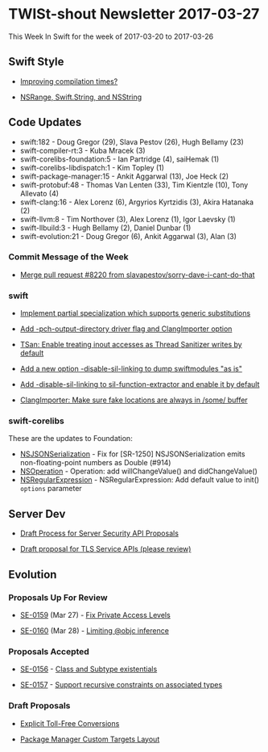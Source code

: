 # TWISt-shout Newsletter 2017-03-27
This Week In Swift for the week of 2017-03-20 to 2017-03-26

## Swift Style

* [Improving compilation times?](https://lists.swift.org/pipermail/swift-users/Week-of-Mon-20170320/005003.html)

* [NSRange, Swift.String, and NSString](https://lists.swift.org/pipermail/swift-dev/Week-of-Mon-20170320/004268.html)

## Code Updates

* swift:182 - Doug Gregor (29), Slava Pestov (26), Hugh Bellamy (23)
* swift-compiler-rt:3 - Kuba Mracek (3)
* swift-corelibs-foundation:5 - Ian Partridge (4), saiHemak (1)
* swift-corelibs-libdispatch:1 - Kim Topley (1)
* swift-package-manager:15 - Ankit Aggarwal (13), Joe Heck (2)
* swift-protobuf:48 - Thomas Van Lenten (33), Tim Kientzle (10), Tony Allevato (4)
* swift-clang:16 - Alex Lorenz (6), Argyrios Kyrtzidis (3), Akira Hatanaka (2)
* swift-llvm:8 - Tim Northover (3), Alex Lorenz (1), Igor Laevsky (1)
* swift-llbuild:3 - Hugh Bellamy (2), Daniel Dunbar (1)
* swift-evolution:21 - Doug Gregor (6), Ankit Aggarwal (3), Alan (3)

### Commit Message of the Week

* [Merge pull request #8220 from slavapestov/sorry-dave-i-cant-do-that](http://github.com/apple/swift/commit/a907fd7128fcbe83251d989dc43ca43990cb0689)

### swift

* [Implement partial specialization which supports generic substitutions](http://github.com/apple/swift/commit/fae0628a97403c4f92b12b07f94b810a6cdc6ff9)

* [Add -pch-output-directory driver flag and ClangImporter option](http://github.com/apple/swift/commit/7d56e794e167810c427536d0aeb28722a7018154)

* [TSan: Enable treating inout accesses as Thread Sanitizer writes by default](http://github.com/apple/swift/commit/70fbfea39755fc2c90c01e70c3315295beb27baa)

* [Add a new option -disable-sil-linking to dump swiftmodules "as is"](http://github.com/apple/swift/commit/c01a9537e735a50a1284626d14e2cd413869604a)

* [Add -disable-sil-linking to sil-function-extractor and enable it by default](http://github.com/apple/swift/commit/40f2fc7eaa65321d50c9c31a1832a9d8ff154cfe)

* [ClangImporter: Make sure fake locations are always in /some/ buffer](http://github.com/apple/swift/commit/0d347ac12756e31ff77f777776b1ac0228530ecd)
  
### swift-corelibs

These are the updates to Foundation:

* [NSJSONSerialization](https://github.com/apple/swift-corelibs-foundation/commits/master/Foundation/NSJSONSerialization.swift) - Fix for [SR-1250] NSJSONSerialization emits non-floating-point numbers as Double (#914)
* [NSOperation](https://github.com/apple/swift-corelibs-foundation/commits/master/Foundation/NSOperation.swift) - Operation: add willChangeValue() and didChangeValue()
* [NSRegularExpression](https://github.com/apple/swift-corelibs-foundation/commits/master/Foundation/NSRegularExpression.swift) - NSRegularExpression: Add default value to init() `options` parameter

## Server Dev

* [Draft Process for Server Security API Proposals](https://lists.swift.org/pipermail/swift-server-dev/Week-of-Mon-20170320/000297.html)

* [Draft proposal for TLS Service APIs (please	review)](https://lists.swift.org/pipermail/swift-server-dev/Week-of-Mon-20170320/000298.html)

## Evolution

### Proposals Up For Review

* [SE-0159](https://github.com/apple/swift-evolution/blob/master/proposals/0159-fix-private-access-levels.md) (Mar 27) - [Fix Private Access Levels](https://lists.swift.org/pipermail/swift-evolution-announce/2017-March/000332.html)

* [SE-0160](https://github.com/apple/swift-evolution/blob/master/proposals/0160-objc-inference.md) (Mar 28) - [Limiting @objc inference](https://lists.swift.org/pipermail/swift-evolution/Week-of-Mon-20170320/034267.html)

### Proposals Accepted

* [SE-0156](https://github.com/apple/swift-evolution/blob/master/proposals/0156-subclass-existentials.md) - [Class and Subtype	existentials](https://lists.swift.org/pipermail/swift-evolution-announce/2017-March/000331.html)

* [SE-0157](https://github.com/apple/swift-evolution/blob/master/proposals/0157-recursive-protocol-constraints.md) - [Support recursive	constraints on associated types](https://lists.swift.org/pipermail/swift-evolution-announce/2017-March/000333.html)
  
### Draft Proposals

* [Explicit Toll-Free Conversions](https://lists.swift.org/pipermail/swift-evolution/Week-of-Mon-20170320/034330.html)

* [Package Manager Custom Targets Layout](https://lists.swift.org/pipermail/swift-evolution/Week-of-Mon-20170320/034469.html)
